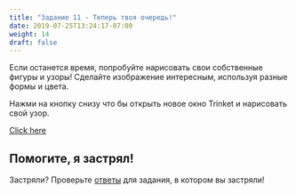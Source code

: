 ```yaml
---
title: "Задание 11 - Теперь твоя очередь!"
date: 2019-07-25T13:24:17-07:00
weight: 14
draft: false
---
```


Если останется время, попробуйте нарисовать свои собственные фигуры и узоры! Сделайте изображение интересным, используя разные формы и цвета.

Нажми на кнопку снизу что бы открыть новое окно Trinket и нарисовать свой узор.

<a class="my-2 mx-4 btn btn-info" href="https://trinket.io/library/trinkets/create?lang=python3" target="_blank">Click here</a>

## Помогите, я застрял!

Застряли? Проверьте [ответы](../answer-key) для задания, в котором вы застряли!